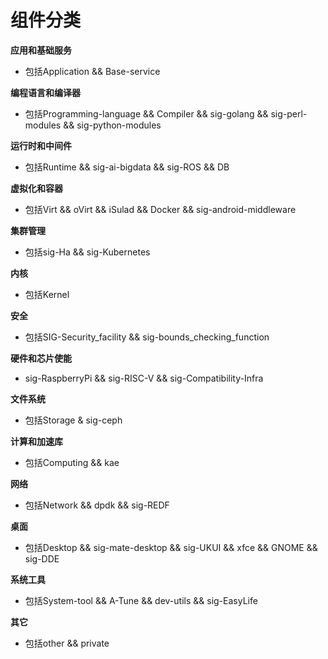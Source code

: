 # 组件分类<a name="Component classified_0228254789"></a>

**应用和基础服务**
-   包括Application && Base-service

**编程语言和编译器**
-   包括Programming-language && Compiler && sig-golang && sig-perl-modules && sig-python-modules 

**运行时和中间件**
-   包括Runtime && sig-ai-bigdata && sig-ROS && DB

**虚拟化和容器**
-   包括Virt && oVirt && iSulad && Docker && sig-android-middleware
  
**集群管理**
-   包括sig-Ha && sig-Kubernetes

**内核**
-   包括Kernel

**安全**
-   包括SIG-Security_facility && sig-bounds_checking_function

**硬件和芯片使能**
-   sig-RaspberryPi && sig-RISC-V && sig-Compatibility-Infra

**文件系统**
-   包括Storage & sig-ceph

**计算和加速库**
-   包括Computing && kae

**网络**
-   包括Network && dpdk && sig-REDF

**桌面**
-   包括Desktop && sig-mate-desktop && sig-UKUI && xfce && GNOME && sig-DDE

**系统工具**
-   包括System-tool && A-Tune && dev-utils && sig-EasyLife

**其它**
-   包括other && private   